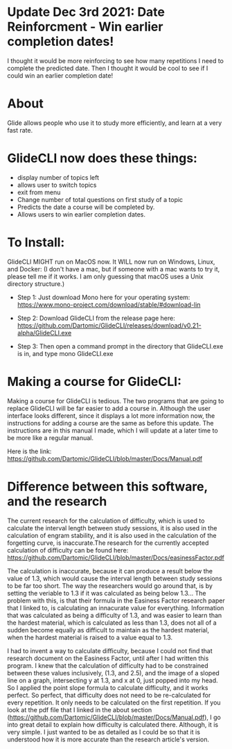 # Update Dec 3rd 2021: Date Reinforcment - Win earlier completion dates!

I thought it would be more reinforcing to see how many repetitions I need to complete the predicted date. Then I thought it would be cool to see if I could win an earlier completion date! 


# About
Glide allows people who use it to study more efficiently, and learn at a very fast rate. 

# GlideCLI now does these things:
* display number of topics left
* allows user to switch topics
* exit from menu
* Change number of total questions on first study of a topic
* Predicts the date a course will be completed by.
* Allows users to win earlier completion dates.

# To Install:
GlideCLI MIGHT run on MacOS now. It WILL now run on Windows, Linux, and Docker:
(I don't have a mac, but if someone with a mac wants to try it, please tell me if it works. I am only guessing that macOS uses a Unix directory structure.)

* Step 1:
Just download Mono here for your operating system:
https://www.mono-project.com/download/stable/#download-lin

* Step 2:
Download GlideCLI from the release page here:
https://github.com/Dartomic/GlideCLI/releases/download/v0.21-alpha/GlideCLI.exe

* Step 3:
Then open a command prompt in the directory that GlideCLI.exe is in, and type
mono GlideCLI.exe


# Making a course for GlideCLI:
Making a course for GlideCLI is tedious. The two programs that are going to replace GlideCLI will be far easier to add a course in. Although the user interface looks different, since it displays a lot more information now, the instructions for adding a course are the same as before this update. The instructions are in this manual I made, which I will update at a later time to be more like a regular manual. 

Here is the link: https://github.com/Dartomic/GlideCLI/blob/master/Docs/Manual.pdf





# Difference between this software, and the research
The current research for the calculation of difficulty, which is used to calculate the interval length between study sessions, it is also used in the calculation of engram stability, and it is also used in the calculation of the forgetting curve, is inaccurate.The research for the currently accepted calculation of difficulty can be found here: https://github.com/Dartomic/GlideCLI/blob/master/Docs/easinessFactor.pdf

The calculation is inaccurate, because it can produce a result below the value of 1.3, which would cause the interval length between study sessions to be far too short. The way the researchers would go around that, is by setting the veriable to 1.3 if it was calculated as being below 1.3... The problem with this, is that their formula in the Easiness Factor research paper that I linked to, is calculating an innacurate value for everything. Information that was calculated as being a difficulty of 1.3, and was easier to learn than the hardest material, which is calculated as less than 1.3, does not all of a sudden become equally as difficult to maintain as the hardest material, when the hardest material is raised to a value equal to 1.3. 

I had to invent a way to calculate difficulty, because I could not find that research document on the Easiness Factor, until after I had written this program. I knew that the calculation of difficulty had to be constrained between these values inclusively, (1.3, and 2.5), and the image of a sloped line on a graph, intersecting y at 1.3, and x at 0, just popped into my head. So I applied the point slope formula to calculate difficulty, and it works perfect. So perfect, that difficulty does not need to be re-calculated for every repetition. It only needs to be calculated on the first repetition. If you look at the pdf file that I linked in the about section (https://github.com/Dartomic/GlideCLI/blob/master/Docs/Manual.pdf), I go into great detail to explain how difficulty is calculated there. Although, it is very simple. I just wanted to be as detailed as I could be so that it is understood how it is more accurate than the research article's version.


